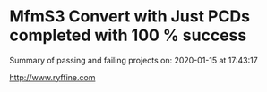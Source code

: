 # MfmS3 Convert with Just PCDs completed with 100 % success

Summary of passing and failing projects on: 2020-01-15 at 17:43:17

http://www.ryffine.com
